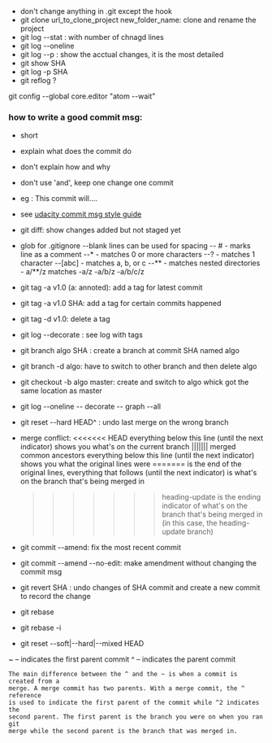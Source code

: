 ##
- don't change anything in .git except the hook
- git clone url_to_clone_project new_folder_name: clone and rename the project
- git log --stat : with number of chnagd lines
- git log --oneline 
- git log --p : show the acctual changes, it  is the most detailed
- git show SHA
- git log -p SHA
- git reflog ?

git config --global core.editor "atom --wait"

### how to write a good commit msg:
- short
- explain what does the commit do
- don't explain how and why
- don't use 'and', keep one change one commit
- eg : This commit will....
- see [udacity commit msg style guide](https://udacity.github.io/git-styleguide/)

- git diff: show changes added but not staged yet

- glob for .gitignore
    --blank lines can be used for spacing
    -- # - marks line as a comment
    --* - matches 0 or more characters
    --? - matches 1 character
    --[abc] - matches a, b, or c
    --** - matches nested directories - a/**/z matches
        -a/z
        -a/b/z
        -a/b/c/z


- git tag -a v1.0 (a: annoted): add a tag for latest commit
- git tag -a v1.0 SHA: add a tag for certain commits happened
- git tag -d v1.0: delete a tag
- git log --decorate : see log with tags

- git branch algo SHA : create a branch at commit SHA named algo
- git branch -d algo: have to switch to other branch and then delete algo
- git checkout -b algo master: create and switch to algo whick got the same
        location as master
- git log --oneline -- decorate -- graph --all

- git reset --hard HEAD^ : undo last merge on the wrong branch

- merge conflict:
    <<<<<<< HEAD everything below this line (until the next indicator) shows 
        you what's on the current branch
    ||||||| merged common ancestors everything below this line (until the next
         indicator) shows you what the original lines were
    ======= is the end of the original lines, everything that follows (until 
        the next indicator) is what's on the branch that's being merged in
    >>>>>>> heading-update is the ending indicator of what's on the branch
         that's being merged in (in this case, the heading-update branch)

- git commit --amend: fix the most recent commit
- git commit --amend --no-edit: make amendment without changing the commit msg
- git revert SHA : undo changes of SHA commit and create a new commit to record
    the change


- git rebase
- git rebase -i
- git reset --soft|--hard|--mixed HEAD

 ~ – indicates the first parent commit
 ^ – indicates the parent commit

    The main difference between the ^ and the ~ is when a commit is created from a
    merge. A merge commit has two parents. With a merge commit, the ^ reference 
    is used to indicate the first parent of the commit while ^2 indicates the 
    second parent. The first parent is the branch you were on when you ran git 
    merge while the second parent is the branch that was merged in.

